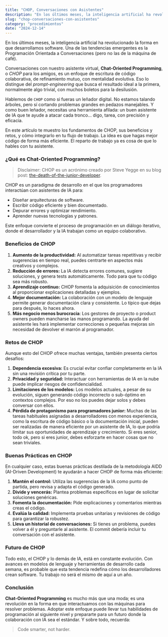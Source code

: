```yaml
---
title: "CHOP, Conversaciones con Asistentes"
description: "En los últimos meses, la inteligencia artificial ha revolucionado la forma en que desarrollamos software. Una de las tendencias emergentes es la Programación Orientada a Conversaciones (pero no las de la máquina de café). Conversaciones con nuestro asistente virtual, **Chat-Oriented Programming**, o *CHOP* para los amigos, es un enfoque de escritura de código colaborativa, de refinamiento mutuo, con mentalidad evolutiva. Eso lo distingue del _prompt-engineering_ que busca el resultado ideal a la primera, normalmente algo trivial, con muchos boletos para la desilusión."
slug: "chop-conversaciones-con-asistentes"
category: "procedimientos"
date: "2024-12-14"
---
```

  
En los últimos meses, la inteligencia artificial ha revolucionado la forma en que desarrollamos software. Una de las tendencias emergentes es la Programación Orientada a Conversaciones (pero no las de la máquina de café).

Conversaciones con nuestro asistente virtual, **Chat-Oriented Programming**, o *CHOP* para los amigos, es un enfoque de escritura de código colaborativa, de refinamiento mutuo, con mentalidad evolutiva. Eso lo distingue del _prompt-engineering_ que busca el resultado ideal a la primera, normalmente algo trivial, con muchos boletos para la desilusión.

Hablemos de `CHOP` como si fueras un leñador digital. No estamos talando árboles, pero sí cortando problemas grandes en pedazos manejables. Y como buen leñador, necesitas una herramienta afilada: un buen asistente de IA que te ayude a atacar cada tronco… digo, tarea, con precisión y eficacia. 

En este artículo te muestro los fundamentos de CHOP, sus beneficios y retos, y cómo integrarlo en tu flujo de trabajo. La idea es que hagas mejor código de forma más eficiente. El reparto de trabajo ya es cosa de que lo hables con tu asistente.

### ¿Qué es Chat-Oriented Programming?

> Disclaimer: CHOP es un acrónimo creado por Steve Yegge en su blog post:  [the-death-of-the-junior-developer](https://sourcegraph.com/blog/the-death-of-the-junior-developer).

CHOP es un paradigma de desarrollo en el que los programadores interactúan con asistentes de IA para:

- Diseñar arquitecturas de software.
- Escribir código eficiente y bien documentado.
- Depurar errores y optimizar rendimiento.
- Aprender nuevas tecnologías y patrones.

Este enfoque convierte el proceso de programación en un diálogo iterativo, donde el desarrollador y la IA trabajan como un equipo colaborativo.

### Beneficios de CHOP

1. **Aumento de la productividad:** Al automatizar tareas repetitivas y recibir sugerencias en tiempo real, puedes centrarte en aspectos más creativos y complejos.
2. **Reducción de errores:** La IA detecta errores comunes, sugiere soluciones, y genera tests automáticamente. Todo para que tu código sea más robusto.
3. **Aprendizaje continuo:** CHOP fomenta la adquisición de conocimientos al proporcionar explicaciones detalladas y ejemplos.
4. **Mejor documentación:** La colaboración con un modelo de lenguaje permite generar documentación clara y consistente. Lo típico que dejas para después, lo haces ahora.
5. **Más negocio menos burocracia**: Los gestores de proyecto o product owners pueden mancharse las manos programando. La ayuda del asistente les hará implementar correcciones o pequeñas  mejoras sin necesidad de devolver el marrón al programador.

### Retos de CHOP

Aunque esto del CHOP ofrece muchas ventajas, también presenta ciertos desafíos:

1. **Dependencia excesiva:** Es crucial evitar confiar completamente en la IA sin una revisión crítica por tu parte.
2. **Privacidad y seguridad:** Interactuar con herramientas de IA en la nube puede implicar riesgos de confidencialidad.
3. **Limitaciones de los modelos:** Los modelos actuales, a pesar de su evolución, siguen generando código incorrecto o sub-óptimo en contextos complejos. Por eso no los puedes dejar solos y debes conversar con ellos.
4. **Pérdida de protagonismo para programadores junior:** Muchas de las tareas habituales asignadas a desarrolladores con menos experiencia, como la escritura de código básico o la documentación inicial, pueden ser realizadas de manera eficiente por un asistente de IA, lo que podría limitar sus oportunidades de aprendizaje y crecimiento. Si eres senior, todo ok, pero si eres junior, debes esforzarte en hacer cosas que no sean triviales.

### Buenas Prácticas en CHOP

En cualquier caso, estas buenas prácticas destilada de la metodología AIDD (AI-Driven Development) te ayudarán a hacer CHOP de forma más eficiente:

1. **Mantén el control:** Utiliza las sugerencias de la IA como punto de partida, pero revisa y adapta el código generado.
2. **Divide y vencerás:** Plantea problemas específicos en lugar de solicitar soluciones genéricas.
3. **Fomenta la documentación:** Pide explicaciones y comentarios mientras creas el código.
4. **Evalúa la calidad:** Implementa pruebas unitarias y revisiones de código para garantizar la robustez.
5. **Lleva un historial de conversaciones:** Si tienes un problema, puedes volver a él y preguntarle al asistente. El commit debería incluir tu conversación con el asistente.

### Futuro de CHOP

Todo esto, el CHOP y lo demás de IA, está en constante evolución. Con avances en modelos de lenguaje y herramientas de desarrollo cada semana, es probable que esta tendencia redefina cómo los desarrolladores crean software. Tu trabajo no será el mismo de aquí a un año.

### Conclusión

**Chat-Oriented Programming** es mucho más que una moda; es una revolución en la forma en que interactuamos con las máquinas para resolver problemas. Adoptar este enfoque puede llevar tus habilidades de programación al siguiente nivel y prepararte para un futuro donde la colaboración con IA sea el estándar. Y sobre todo, recuerda:

> Code smarter, not harder.


